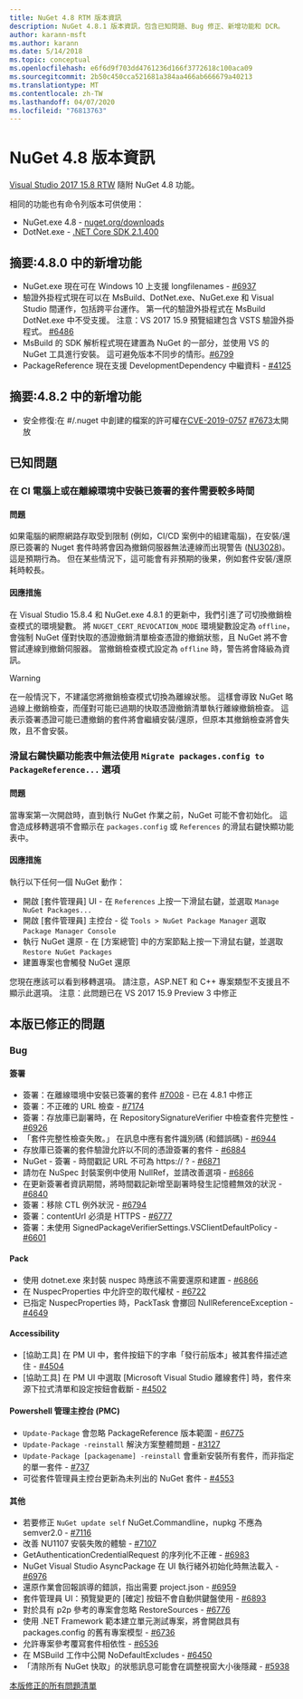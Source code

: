 ```yaml
---
title: NuGet 4.8 RTM 版本資訊
description: NuGet 4.8.1 版本資訊，包含已知問題、Bug 修正、新增功能和 DCR。
author: karann-msft
ms.author: karann
ms.date: 5/14/2018
ms.topic: conceptual
ms.openlocfilehash: e6f6d9f703dd4761236d166f3772618c100aca09
ms.sourcegitcommit: 2b50c450cca521681a384aa466ab666679a40213
ms.translationtype: MT
ms.contentlocale: zh-TW
ms.lasthandoff: 04/07/2020
ms.locfileid: "76813763"
---
```

# <a name="nuget-48-release-notes"></a>NuGet 4.8 版本資訊

[Visual Studio 2017 15.8 RTW](https://www.visualstudio.com/news/releasenotes/vs2017-relnotes) 隨附 NuGet 4.8 功能。


相同的功能也有命令列版本可供使用：
* NuGet.exe 4.8 - [nuget.org/downloads](https://nuget.org/downloads)
* DotNet.exe - [.NET Core SDK 2.1.400](https://www.microsoft.com/net/download/visual-studio-sdks)


## <a name="summary-whats-new-in-480"></a>摘要:4.8.0 中的新增功能
* NuGet.exe 現在可在 Windows 10 上支援 longfilenames - [#6937](https://github.com/NuGet/Home/issues/6937)
* 驗證外掛程式現在可以在 MsBuild、DotNet.exe、NuGet.exe 和 Visual Studio 間運作，包括跨平台運作。 第一代的驗證外掛程式在 MsBuild DotNet.exe 中不受支援。 注意：VS 2017 15.9 預覽組建包含 VSTS 驗證外掛程式。 [#6486](https://github.com/NuGet/Home/issues/6486)
* MsBuild 的 SDK 解析程式現在建置為 NuGet 的一部分，並使用 VS 的 NuGet 工具進行安裝。 這可避免版本不同步的情形。[#6799](https://github.com/NuGet/Home/issues/6799)
* PackageReference 現在支援 DevelopmentDependency 中繼資料 - [#4125](https://github.com/NuGet/Home/issues/4125)

## <a name="summary-whats-new-in-482"></a>摘要:4.8.2 中的新增功能

* 安全修復:在 #/.nuget 中創建的檔案的許可權在[CVE-2019-0757](https://portal.msrc.microsoft.com/en-us/security-guidance/advisory/CVE-2019-0757) [#7673](https://github.com/NuGet/Home/issues/7673)太開放

## <a name="known-issues"></a>已知問題
### <a name="installing-signed-packages-on-a-ci-machine-or-in-an-offline-environment-takes-longer-than-usual"></a>在 CI 電腦上或在離線環境中安裝已簽署的套件需要較多時間

#### <a name="issue"></a>問題
如果電腦的網際網路存取受到限制 (例如，CI/CD 案例中的組建電腦)，在安裝/還原已簽署的 Nuget 套件時將會因為撤銷伺服器無法連線而出現警告 ([NU3028](../reference/errors-and-warnings/nu3028.md))。 這是預期行為。 但在某些情況下，這可能會有非預期的後果，例如套件安裝/還原耗時較長。

#### <a name="workaround"></a>因應措施
在 Visual Studio 15.8.4 和 NuGet.exe 4.8.1 的更新中，我們引進了可切換撤銷檢查模式的環境變數。
將 `NUGET_CERT_REVOCATION_MODE` 環境變數設定為 `offline`，會強制 NuGet 僅對快取的憑證撤銷清單檢查憑證的撤銷狀態，且 NuGet 將不會嘗試連線到撤銷伺服器。 當撤銷檢查模式設定為 `offline` 時，警告將會降級為資訊。

> [!Warning]
> 在一般情況下，不建議您將撤銷檢查模式切換為離線狀態。 這樣會導致 NuGet 略過線上撤銷檢查，而僅對可能已過期的快取憑證撤銷清單執行離線撤銷檢查。 這表示簽署憑證可能已遭撤銷的套件將會繼續安裝/還原，但原本其撤銷檢查將會失敗，且不會安裝。

### <a name="the-migrate-packagesconfig-to-packagereference-option-is-not-available-in-the-right-click-context-menu"></a>滑鼠右鍵快顯功能表中無法使用 `Migrate packages.config to PackageReference...` 選項

#### <a name="issue"></a>問題

當專案第一次開啟時，直到執行 NuGet 作業之前，NuGet 可能不會初始化。 這會造成移轉選項不會顯示在 `packages.config` 或 `References` 的滑鼠右鍵快顯功能表中。

#### <a name="workaround"></a>因應措施

執行以下任何一個 NuGet 動作：
* 開啟 [套件管理員] UI - 在 `References` 上按一下滑鼠右鍵，並選取 `Manage NuGet Packages...`
* 開啟 [套件管理員] 主控台 - 從 `Tools > NuGet Package Manager` 選取 `Package Manager Console`
* 執行 NuGet 還原 - 在 [方案總管] 中的方案節點上按一下滑鼠右鍵，並選取 `Restore NuGet Packages`
* 建置專案也會觸發 NuGet 還原

您現在應該可以看到移轉選項。 請注意，ASP.NET 和 C++ 專案類型不支援且不顯示此選項。
注意：此問題已在 VS 2017 15.9 Preview 3 中修正

## <a name="issues-fixed-in-this-release"></a>本版已修正的問題

### <a name="bugs"></a>Bug
#### <a name="signing"></a>簽署
* 簽署：在離線環境中安裝已簽署的套件 [#7008](https://github.com/NuGet/Home/issues/7008) - 已在 4.8.1 中修正
* 簽署：不正確的 URL 檢查 - [#7174](https://github.com/NuGet/Home/issues/7174)
* 簽署：存放庫已副署時，在 RepositorySignatureVerifier 中檢查套件完整性 - [#6926](https://github.com/NuGet/Home/issues/6926)
* 「套件完整性檢查失敗。」 在訊息中應有套件識別碼 (和錯誤碼) - [#6944](https://github.com/NuGet/Home/issues/6944)
* 存放庫已簽署的套件驗證允許以不同的憑證簽署的套件 - [#6884](https://github.com/NuGet/Home/issues/6884)
* NuGet - 簽署 - 時間戳記 URL 不可為 https:// ? - [#6871](https://github.com/NuGet/Home/issues/6871)
* 請勿在 NuSpec 封裝案例中使用 NullRef，並請改善選項 - [#6866](https://github.com/NuGet/Home/issues/6866)
* 在更新簽署者資訊期間，將時間戳記新增至副署時發生記憶體無效的狀況 - [#6840](https://github.com/NuGet/Home/issues/6840)
* 簽署：移除 CTL 例外狀況 - [#6794](https://github.com/NuGet/Home/issues/6794)
* 簽署：contentUrl 必須是 HTTPS - [#6777](https://github.com/NuGet/Home/issues/6777)
* 簽署：未使用 SignedPackageVerifierSettings.VSClientDefaultPolicy - [#6601](https://github.com/NuGet/Home/issues/6601)


#### <a name="pack"></a>Pack
* 使用 dotnet.exe 來封裝 nuspec 時應該不需要還原和建置 - [#6866](https://github.com/NuGet/Home/issues/6866)
* 在 NuspecProperties 中允許空的取代權杖 - [#6722](https://github.com/NuGet/Home/issues/6722)
* 已指定 NuspecProperties 時，PackTask 會擲回 NullReferenceException - [#4649](https://github.com/NuGet/Home/issues/4649)

#### <a name="accessibility"></a>Accessibility
* [協助工具] 在 PM UI 中，套件按鈕下的字串「發行前版本」被其套件描述遮住 - [#4504](https://github.com/NuGet/Home/issues/4504)
* [協助工具] 在 PM UI 中選取 [Microsoft Visual Studio 離線套件] 時，套件來源下拉式清單和設定按鈕會截斷 - [#4502](https://github.com/NuGet/Home/issues/4502)

#### <a name="powershell-management-console-pmc"></a>Powershell 管理主控台 (PMC)
* `Update-Package` 會忽略 PackageReference 版本範圍 - [#6775](https://github.com/NuGet/Home/issues/6775)
* `Update-Package -reinstall` 解決方案整體問題 - [#3127](https://github.com/NuGet/Home/issues/3127)
* `Update-Package [packagename] -reinstall` 會重新安裝所有套件，而非指定的單一套件 - [#737](https://github.com/NuGet/Home/issues/737)
* 可從套件管理員主控台更新為未列出的 NuGet 套件 - [#4553](https://github.com/NuGet/Home/issues/4553)

#### <a name="misc"></a>其他
* 若要修正 `NuGet update self` NuGet.Commandline，nupkg 不應為 semver2.0 - [#7116](https://github.com/NuGet/Home/issues/7116)
* 改善 NU1107 安裝失敗的體驗 - [#7107](https://github.com/NuGet/Home/issues/7107)
* GetAuthenticationCredentialRequest 的序列化不正確 - [#6983](https://github.com/NuGet/Home/issues/6983)
* NuGet Visual Studio AsyncPackage 在 UI 執行緒外初始化時無法載入 - [#6976](https://github.com/NuGet/Home/issues/6976)
* 還原作業會回報誤導的錯誤，指出需要 project.json - [#6959](https://github.com/NuGet/Home/issues/6959)
* 套件管理員 UI：預覽變更的 [確定] 按鈕不會自動供鍵盤使用 - [#6893](https://github.com/NuGet/Home/issues/6893)
* 對於具有 p2p 參考的專案會忽略 RestoreSources - [#6776](https://github.com/NuGet/Home/issues/6776)
* 使用 .NET Framework 範本建立單元測試專案，將會開啟具有 packages.config 的舊有專案模型 - [#6736](https://github.com/NuGet/Home/issues/6736)
* 允許專案參考覆寫套件相依性 - [#6536](https://github.com/NuGet/Home/issues/6536)
* 在 MSBuild 工作中公開 NoDefaultExcludes - [#6450](https://github.com/NuGet/Home/issues/6450)
* 「清除所有 NuGet 快取」的狀態訊息可能會在調整視窗大小後隱藏 - [#5938](https://github.com/NuGet/Home/issues/5938)


[本版修正的所有問題清單](https://github.com/NuGet/Home/issues?q=is%3Aissue+is%3Aclosed+milestone%3A%224.8")
